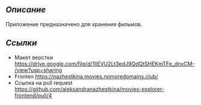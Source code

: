 ## *Описание*

Приложение предназначено для хранения фильмов.

## *Ссылки*
- Макет верстки https://drive.google.com/file/d/1llEVU2Lt3edJ9QdQtSHEKmTFe_dnxCM-/view?usp=sharing
- Fronten https://nazhestkina.movies.nomoredomains.club/
- Ссылка на pull request https://github.com/aleksandranazhestkina/movies-explorer-frontend/pull/4
